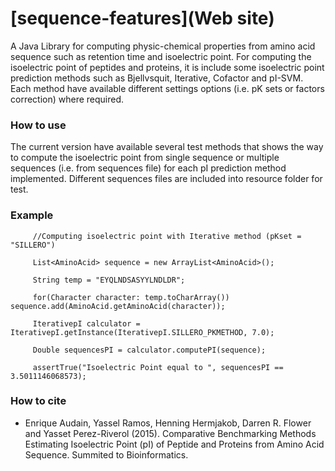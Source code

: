 [sequence-features](Web site)
======

A Java Library for computing physic-chemical properties from amino acid sequence such as retention time and isoelectric point. For computing the isoelectric point of peptides and proteins, it is include some isoelectric point prediction methods such as Bjellvsquit, Iterative, Cofactor and pI-SVM. Each method have available different settings options (i.e. pK sets or factors correction) where required.


### How to use
The current version have available several test methods that shows the way to compute the isoelectric point from single sequence or multiple sequences (i.e. from sequences file) for each pI prediction method implemented. Different sequences files are included into resource folder for test.


### Example

         //Computing isoelectric point with Iterative method (pKset = "SILLERO")

         List<AminoAcid> sequence = new ArrayList<AminoAcid>();
         
         String temp = "EYQLNDSASYYLNDLDR";
         
         for(Character character: temp.toCharArray()) sequence.add(AminoAcid.getAminoAcid(character));

         IterativepI calculator = IterativepI.getInstance(IterativepI.SILLERO_PKMETHOD, 7.0);
         
         Double sequencesPI = calculator.computePI(sequence);

         assertTrue("Isoelectric Point equal to ", sequencesPI == 3.5011146068573);


### How to cite
* Enrique Audain, Yassel Ramos, Henning Hermjakob, Darren R. Flower and Yasset Perez-Riverol (2015). Comparative Benchmarking Methods Estimating Isoelectric Point (pI) of Peptide and Proteins from Amino Acid Sequence. Summited to Bioinformatics.   
  


   

